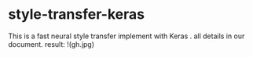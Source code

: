 # style-transfer-keras
This is a fast neural style transfer implement with Keras .
all details in our document.
result:
!(gh.jpg)
